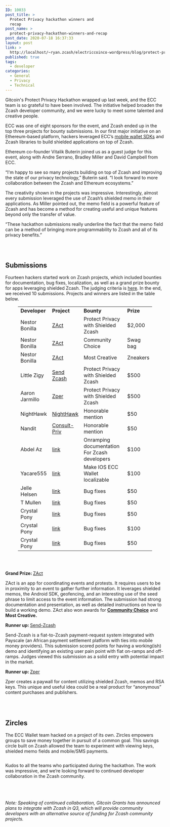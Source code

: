 ```yaml
---
ID: 10033
post_title: >
  Protect Privacy hackathon winners and
  recap
post_name: >
  protect-privacy-hackathon-winners-and-recap
post_date: 2020-07-18 16:37:33
layout: post
link: >
  http://localhost/~ryan.zcash/electriccoinco-wordpress/blog/protect-privacy-hackathon-winners-and-recap/
published: true
tags:
  - developer
categories:
  - General
  - Privacy
  - Technical
---
```

<!-- wp:paragraph -->
<p></p>
<!-- /wp:paragraph -->

<!-- wp:paragraph -->
<p>Gitcoin's Protect Privacy Hackathon wrapped up last week, and the ECC team is so grateful to have been involved. The initiative helped broaden the Zcash developer community, and we were lucky to meet some talented and creative people.</p>
<!-- /wp:paragraph -->

<!-- wp:paragraph -->
<p>ECC was one of eight sponsors for the event, and Zcash ended up in the top three projects for bounty submissions. In our first major initiative on an Ethereum-based platform, hackers leveraged ECC’s <a href="https://dev-electriccoinco-wordpress.pantheonsite.io/blog/ecc-releases-resources-for-building-mobile-shielded-zcash-wallets/">mobile wallet SDKs</a> and Zcash libraries to build shielded applications on top of Zcash.</p>
<!-- /wp:paragraph -->

<!-- wp:paragraph -->
<p>Ethereum co-founder Vitalik Buterin joined us as a guest judge for this event, along with Andre Serrano, Bradley Miller and David Campbell from ECC.&nbsp;</p>
<!-- /wp:paragraph -->

<!-- wp:paragraph -->
<p>“I'm happy to see so many projects building on top of Zcash and improving the state of our privacy technology,” Buterin said. “I look forward to more collaboration between the Zcash and Ethereum ecosystems.”</p>
<!-- /wp:paragraph -->

<!-- wp:paragraph -->
<p>The creativity shown in the projects was impressive. Interestingly, almost every submission leveraged the use of Zcash’s shielded memo in their applications. As Miller pointed out, the memo field is a powerful feature of Zcash and has become a method for creating useful and unique features beyond only the transfer of value.</p>
<!-- /wp:paragraph -->

<!-- wp:paragraph -->
<p>“These hackathon submissions really underline the fact that the memo field can be a method of bringing more programmability to Zcash and all of its privacy benefits.”</p>
<!-- /wp:paragraph -->

<!-- wp:spacer {"height":32} -->
<div style="height:32px" aria-hidden="true" class="wp-block-spacer"></div>
<!-- /wp:spacer -->

<!-- wp:heading -->
<h2>Submissions</h2>
<!-- /wp:heading -->

<!-- wp:paragraph -->
<p>Fourteen hackers started work on Zcash projects, which included bounties for documentation, bug fixes, localization, as well as a grand prize bounty for apps leveraging shielded Zcash. The judging criteria is <a href="https://dev-electriccoinco-wordpress.pantheonsite.io/blog/protect-privacy-virtual-hackathon-starts-june-15/" target="_blank" aria-label="undefined (opens in a new tab)" rel="noreferrer noopener">here</a>. In the end, we received 10 submissions. Projects and winners are listed in the table below.</p>
<!-- /wp:paragraph -->

<!-- wp:table -->
<figure class="wp-block-table"><table><tbody><tr><td><strong>Developer</strong></td><td><strong>Project</strong></td><td><strong>Bounty</strong></td><td><strong>Prize</strong></td></tr><tr><td>Nestor Bonilla</td><td><a href="https://github.com/nestorbonilla/z-act" target="_blank" aria-label="undefined (opens in a new tab)" rel="noreferrer noopener">ZAct</a></td><td>Protect Privacy with Shielded Zcash</td><td>$2,000</td></tr><tr><td>Nestor Bonilla</td><td><a href="https://github.com/nestorbonilla/z-act" target="_blank" aria-label="undefined (opens in a new tab)" rel="noreferrer noopener">ZAct</a></td><td>Community Choice</td><td>Swag bag</td></tr><tr><td>Nestor Bonilla</td><td><a href="https://github.com/nestorbonilla/z-act" target="_blank" aria-label="undefined (opens in a new tab)" rel="noreferrer noopener">ZAct</a></td><td>Most Creative</td><td>Zneakers</td></tr><tr><td>Little Zigy</td><td><a href="https://github.com/littlezigy/send-zcash" target="_blank" aria-label="undefined (opens in a new tab)" rel="noreferrer noopener">Send Zcash</a></td><td>Protect Privacy with Shielded Zcash</td><td>$500</td></tr><tr><td>Aaron Jarmillo</td><td><a href="https://github.com/AaronJaramillo/zper0.1" target="_blank" aria-label="undefined (opens in a new tab)" rel="noreferrer noopener">Zper</a></td><td>Protect Privacy with Shielded Zcash</td><td>$500</td></tr><tr><td>NightHawk</td><td><a href="https://github.com/nighthawk-apps/nighthawk-wallet-android" target="_blank" aria-label="undefined (opens in a new tab)" rel="noreferrer noopener">NightHawk</a></td><td>Honorable mention</td><td>$50</td></tr><tr><td>Nandit</td><td><a href="https://github.com/nandit123/consult-privy" target="_blank" aria-label="undefined (opens in a new tab)" rel="noreferrer noopener">Consult-Priv</a></td><td>Honorable mention</td><td>$50</td></tr><tr><td>Abdel Az</td><td><a href="https://github.com/abdel-az/Zcash-API-documentation/blob/master/Zcash%20API%20documentation.pdf" target="_blank" aria-label="undefined (opens in a new tab)" rel="noreferrer noopener">link</a></td><td>Onramping documentation For Zcash developers</td><td>$100</td></tr><tr><td>Yacare555</td><td><a href="https://github.com/zcash/zcash-ios-wallet/pull/138" target="_blank" aria-label="undefined (opens in a new tab)" rel="noreferrer noopener">link</a></td><td>Make IOS ECC Wallet localizable</td><td>$100</td></tr><tr><td>Jelle Helsen</td><td><a href="https://github.com/zcash/zcash-ios-wallet/pull/140" target="_blank" aria-label="undefined (opens in a new tab)" rel="noreferrer noopener">link</a></td><td>Bug fixes</td><td>$50</td></tr><tr><td>T Mullen</td><td><a href="https://github.com/zcash/zcash-ios-wallet/pull/139" target="_blank" aria-label="undefined (opens in a new tab)" rel="noreferrer noopener">link</a></td><td>Bug fixes</td><td>$50</td></tr><tr><td>Crystal Pony</td><td><a href="https://github.com/zcash/zcash-android-wallet/pull/175" target="_blank" aria-label="undefined (opens in a new tab)" rel="noreferrer noopener">link</a></td><td>Bug fixes</td><td>$50</td></tr><tr><td>Crystal Pony</td><td><a href="https://github.com/zcash/zcash-android-wallet/pull/177" target="_blank" aria-label="undefined (opens in a new tab)" rel="noreferrer noopener">link</a></td><td>Bug fixes</td><td>$100</td></tr><tr><td>Crystal Pony</td><td><a href="https://github.com/zcash/zcash-android-wallet/pull/176" target="_blank" aria-label="undefined (opens in a new tab)" rel="noreferrer noopener">link</a></td><td>Bug fixes</td><td>$50</td></tr></tbody></table></figure>
<!-- /wp:table -->

<!-- wp:spacer {"height":32} -->
<div style="height:32px" aria-hidden="true" class="wp-block-spacer"></div>
<!-- /wp:spacer -->

<!-- wp:paragraph -->
<p><strong>Grand Prize: </strong><a href="https://github.com/nestorbonilla/z-act" target="_blank" aria-label="undefined (opens in a new tab)" rel="noreferrer noopener">ZAct</a></p>
<!-- /wp:paragraph -->

<!-- wp:paragraph -->
<p>ZAct is an app for coordinating events and protests. It requires users to be in proximity to an event to gather further information. It leverages shielded memos, the Android SDK, geofencing, and an interesting use of the seed phrase to limit access to the event information. The submission had strong documentation and presentation, as well as detailed instructions on how to build a working demo. ZAct also won awards for <a aria-label="undefined (opens in a new tab)" href="https://forum.zcashcommunity.com/t/gitcoin-hackathon-community-choice-award/36774" target="_blank" rel="noreferrer noopener"><strong>Community Choice</strong></a> and <strong>Most Creative. </strong></p>
<!-- /wp:paragraph -->

<!-- wp:paragraph -->
<p><strong>Runner up: </strong><a href="https://github.com/littlezigy/send-zcash" target="_blank" aria-label="undefined (opens in a new tab)" rel="noreferrer noopener">Send-Zcash</a></p>
<!-- /wp:paragraph -->

<!-- wp:paragraph -->
<p>Send-Zcash is a fiat-to-Zcash payment-request system integrated with Payscale (an African payment settlement platform with ties into mobile money providers). This submission scored points for having a working(ish) demo and identifying an existing user pain point with fiat on-ramps and off-ramps. Judges viewed this submission as a solid entry with potential impact in the market.</p>
<!-- /wp:paragraph -->

<!-- wp:paragraph -->
<p><strong>Runner up: </strong><a href="https://github.com/AaronJaramillo/zper0.1" target="_blank" aria-label="undefined (opens in a new tab)" rel="noreferrer noopener">Zper</a></p>
<!-- /wp:paragraph -->

<!-- wp:paragraph -->
<p>Zper creates a paywall for content utilizing shielded Zcash, memos and RSA keys. This unique and useful idea could be a real product for “anonymous” content purchases and publishers.</p>
<!-- /wp:paragraph -->

<!-- wp:spacer {"height":32} -->
<div style="height:32px" aria-hidden="true" class="wp-block-spacer"></div>
<!-- /wp:spacer -->

<!-- wp:heading -->
<h2>Zircles</h2>
<!-- /wp:heading -->

<!-- wp:paragraph -->
<p>The ECC Wallet team hacked on a project of its own. Zircles empowers groups to save money together in pursuit of a common goal. This savings circle built on Zcash allowed the team to experiment with viewing keys, shielded memo fields and mobile/SMS payments.</p>
<!-- /wp:paragraph -->

<!-- wp:image {"id":10034,"sizeSlug":"large"} -->
<figure class="wp-block-image size-large"><img src="https://dev-electriccoinco-wordpress.pantheonsite.io/wp-content/uploads/2020/07/zircles-1024x307.png" alt="" class="wp-image-10034"/></figure>
<!-- /wp:image -->

<!-- wp:paragraph -->
<p></p>
<!-- /wp:paragraph -->

<!-- wp:paragraph -->
<p>Kudos to all the teams who participated during the hackathon. The work was impressive, and we’re looking forward to continued developer collaboration in the Zcash community.</p>
<!-- /wp:paragraph -->

<!-- wp:spacer {"height":39} -->
<div style="height:39px" aria-hidden="true" class="wp-block-spacer"></div>
<!-- /wp:spacer -->

<!-- wp:paragraph -->
<p><em>Note: Speaking of continued collaboration, Gitcoin Grants has announced plans to integrate with Zcash in Q3, which will provide community developers with an alternative source of funding for Zcash community projects.</em></p>
<!-- /wp:paragraph -->